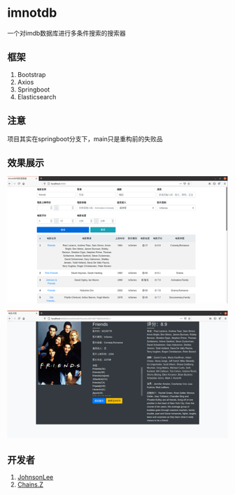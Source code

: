 # imnotdb

一个对imdb数据库进行多条件搜索的搜索器

## 框架

1. Bootstrap
2. Axios
3. Springboot
4. Elasticsearch

## 注意

项目其实在springboot分支下，main只是重构前的失败品

## 效果展示

![1](README.assets/1.png)

![2](README.assets/2.png)

## 开发者

1. [JohnsonLee](https://github.com/JohnsonLee-debug)
2. [Chains.Z](https://github.com/Chains-Z)